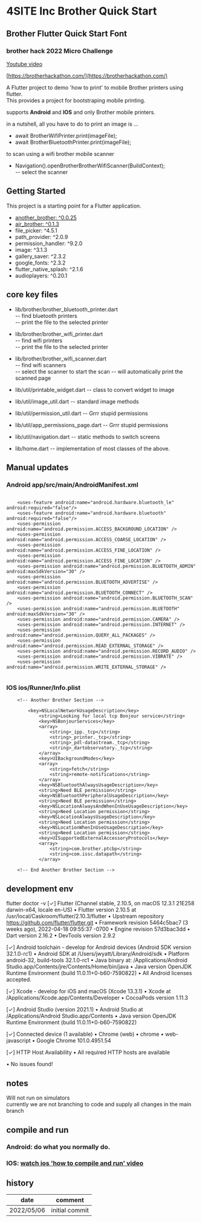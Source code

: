 # 4SITE Inc Brother Quick Start
## Brother Flutter Quick Start Font
### brother hack 2022 Micro Challenge 
[Youtube video](https://youtu.be/1aQoBwpqSw8)

[https://brotherhackathon.com/](https://brotherhackathon.com/)

A Flutter project to demo 'how to print' to mobile Brother printers using flutter.  
This provides a project for bootstraping mobile printing.

supports **Android** and **IOS** and only Brother mobile printers.

in a nutshell, all you have to do to print an image is ...

- await BrotherWifiPrinter.print(imageFile);
- await BrotherBluetoothPrinter.print(imageFile);

to scan using a wifi brother mobile scanner
- Navigation().openBrotherBrotherWifiScanner(BuildContext);  
  -- select the scanner

## Getting Started
This project is a starting point for a Flutter application.
- [another_brother: ^0.0.25](https://pub.dev/packages/another_brother)
- [air_brother: ^0.1.3](https://pub.dev/packages/air_brother)
- file_picker: ^4.5.1
- path_provider: ^2.0.9
- permission_handler: ^9.2.0
- image: ^3.1.3
- gallery_saver: ^2.3.2
- google_fonts: ^2.3.2
- flutter_native_splash: ^2.1.6
- audioplayers: ^0.20.1



## core key files

- lib/brother/brother_bluetooth_printer.dart  
  -- find bluetooth printers  
  -- print the file to the selected printer
- lib/brother/brother_wifi_printer.dart  
  -- find wifi printers  
  -- print the file to the selected printer
- lib/brother/brother_wifi_scanner.dart  
  -- find wifi scanners  
  -- select the scanner to start the scan
  -- will automatically print the scanned page


- lib/util/printable_widget.dart
  -- class to convert widget to image

- lib/util/image_util.dart
  -- standard image methods

- lib/util/permission_util.dart
  -- Grrr stupid permissions
- lib/util/app_permissions_page.dart
  -- Grrr stupid permissions

- lib/util/navigation.dart
  -- static methods to switch screens
  
- lib/home.dart
  -- implementation of most classes of the above.
  

## Manual updates
### Android app/src/main/AndroidManifest.xml

```  

	<uses-feature android:name="android.hardware.bluetooth_le" android:required="false"/>
	<uses-feature android:name="android.hardware.bluetooth" android:required="false"/>
	<uses-permission android:name="android.permission.ACCESS_BACKGROUND_LOCATION" />
	<uses-permission android:name="android.permission.ACCESS_COARSE_LOCATION" />	
	<uses-permission android:name="android.permission.ACCESS_FINE_LOCATION" />
	<uses-permission android:name="android.permission.ACCESS_FINE_LOCATION" />
	<uses-permission android:name="android.permission.BLUETOOTH_ADMIN"  android:maxSdkVersion="30" />
	<uses-permission android:name="android.permission.BLUETOOTH_ADVERTISE" />
	<uses-permission android:name="android.permission.BLUETOOTH_CONNECT" />
	<uses-permission android:name="android.permission.BLUETOOTH_SCAN" />
	<uses-permission android:name="android.permission.BLUETOOTH"  android:maxSdkVersion="30" />
	<uses-permission android:name="android.permission.CAMERA" />
	<uses-permission android:name="android.permission.INTERNET" />
	<uses-permission android:name="android.permission.QUERY_ALL_PACKAGES" />
	<uses-permission android:name="android.permission.READ_EXTERNAL_STORAGE" />
	<uses-permission android:name="android.permission.RECORD_AUDIO" />
	<uses-permission android:name="android.permission.VIBRATE" />
	<uses-permission android:name="android.permission.WRITE_EXTERNAL_STORAGE" />


 ```  

### IOS ios/Runner/Info.plist

```  
    <!-- Another Brother Section -->

        <key>NSLocalNetworkUsageDescription</key>
            <string>Looking for local tcp Bonjour service</string>
            <key>NSBonjourServices</key>
            <array>
                <string>_ipp._tcp</string>
                <string>_printer._tcp</string>
                <string>_pdl-datastream._tcp</string>
                <string>_dartobservatory._tcp</string>
            </array>
            <key>UIBackgroundModes</key>
            <array>
                <string>fetch</string>
                <string>remote-notifications</string>
            </array>
            <key>NSBluetoothAlwaysUsageDescription</key>
            <string>Need BLE permission</string>
            <key>NSBluetoothPeripheralUsageDescription</key>
            <string>Need BLE permission</string>
            <key>NSLocationAlwaysAndWhenInUseUsageDescription</key>
            <string>Need Location permission</string>
            <key>NSLocationAlwaysUsageDescription</key>
            <string>Need Location permission</string>
            <key>NSLocationWhenInUseUsageDescription</key>
            <string>Need Location permission</string>
            <key>UISupportedExternalAccessoryProtocols</key>
            <array>
                <string>com.brother.ptcbp</string>
                <string>com.issc.datapath</string>
            </array>

    <!-- End Another Brother Section --> 

```


## development env

flutter doctor -v
[✓] Flutter (Channel stable, 2.10.5, on macOS 12.3.1 21E258 darwin-x64, locale en-US)
    • Flutter version 2.10.5 at /usr/local/Caskroom/flutter/2.10.3/flutter
    • Upstream repository https://github.com/flutter/flutter.git
    • Framework revision 5464c5bac7 (3 weeks ago), 2022-04-18 09:55:37 -0700
    • Engine revision 57d3bac3dd
    • Dart version 2.16.2
    • DevTools version 2.9.2

[✓] Android toolchain - develop for Android devices (Android SDK version 32.1.0-rc1)
    • Android SDK at /Users/jwyatt/Library/Android/sdk
    • Platform android-32, build-tools 32.1.0-rc1
    • Java binary at: /Applications/Android Studio.app/Contents/jre/Contents/Home/bin/java
    • Java version OpenJDK Runtime Environment (build 11.0.11+0-b60-7590822)
    • All Android licenses accepted.

[✓] Xcode - develop for iOS and macOS (Xcode 13.3.1)
    • Xcode at /Applications/Xcode.app/Contents/Developer
    • CocoaPods version 1.11.3

[✓] Android Studio (version 2021.1)
    • Android Studio at /Applications/Android Studio.app/Contents
    • Java version OpenJDK Runtime Environment (build 11.0.11+0-b60-7590822)

[✓] Connected device (1 available)
    • Chrome (web) • chrome • web-javascript • Google Chrome 101.0.4951.54

[✓] HTTP Host Availability
    • All required HTTP hosts are available

• No issues found!



## notes
Will not run on simulators  
currently we are not branching to code and supply all changes in the main branch

## compile and run
### Android: do what you normally do.
### IOS: [watch ios 'how to compile and run' video](https://www.youtube.com/watch?v=4zQGC4YvxAM)


## history
| date | comment |
|--|--|
| 2022/05/06 | initial commit |
